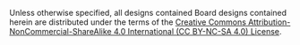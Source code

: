 Unless otherwise specified, all designs contained Board designs contained herein are distributed under the terms of the [Creative Commons
Attribution-NonCommercial-ShareAlike 4.0 International (CC BY-NC-SA 4.0) License](https://creativecommons.org/licenses/by-nc-sa/4.0/).

